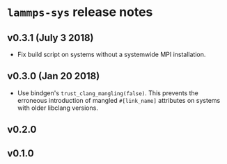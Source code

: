 # `lammps-sys` release notes
## v0.3.1 (July 3 2018)
- Fix build script on systems without a systemwide MPI installation.
## v0.3.0 (Jan 20 2018)
- Use bindgen's `trust_clang_mangling(false)`.  This prevents the erroneous introduction of mangled `#[link_name]` attributes on systems with older libclang versions.
## v0.2.0
## v0.1.0

